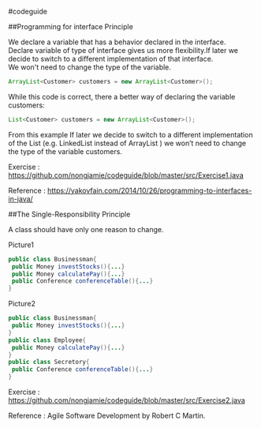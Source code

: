 #codeguide

##Programming for interface Principle

We declare a variable that has a behavior declared in the interface.<br>Declare variable of type of interface gives us more flexibility.If later we decide to switch to a different implementation of that interface.<br>We won't need to change the type of the variable.
  ```java
ArrayList<Customer> customers = new ArrayList<Customer>();
  ```
While this code is correct,  there a better way of declaring the variable customers:
  ```java
List<Customer> customers = new ArrayList<Customer>();
  ```
From this example If later we decide to switch to a different implementation of the List (e.g. LinkedList instead of ArrayList ) we won’t need to change the type of the variable customers.

Exercise : https://github.com/nongjamie/codeguide/blob/master/src/Exercise1.java

Reference : https://yakovfain.com/2014/10/26/programming-to-interfaces-in-java/

##The Single-Responsibility Principle

A class should have only one reason to change.

Picture1
 ```java
 public class Businessman{
  public Money investStocks(){...}
  public Money calculatePay(){...}
  public Conference conferenceTable(){...}
 }
 ```

Picture2
 ```java
 public class Businessman{
  public Money investStocks(){...}
 }
 public class Employee{
  public Money calculatePay(){...}
 }
 public class Secretory{
  public Conference conferenceTable(){...}
 }
 ```

Exercise : https://github.com/nongjamie/codeguide/blob/master/src/Exercise2.java

Reference : Agile Software Development by Robert C Martin.
